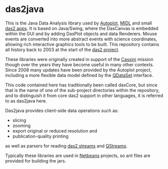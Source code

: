 # das2java

This is the Java Data Analysis library used by [Autoplot](http://autoplot.org/), 
[MIDL](http://sd-www.jhuapl.edu/MIDL/) and small 
[das2 apps](https://das2.org/demo-apps.html).  It is based on Java/Swing, where
the DasCanvas is embedded within the GUI and by adding DasPlot objects and
data Renderers.  Mouse events are converted
into more abstract events with science coordinates, allowing rich interactive graphics tools to be built.
This repository contains all
history back to 2003 at the start of the [das2 project](https://das2.org/das2overview2020piker.mp4).

These libraries were originally created in support of the 
[Cassini](https://www.jpl.nasa.gov/missions/cassini-huygens) mission
though over the years they have become useful in many other contexts.
Since 2008 many updates have been provided by the Autoplot project, including
a more flexible data model defined by the 
[QDataSet](http://autoplot.org/QDataSet) interface.

This code contained here has traditionally been called dasCore, but since
that is the name of one of the sub-project directories within the repository,
and to distinguish it from core das2 support in other languages, it is
referred to as das2java here.


Das2java provides client-side data operations such as:

 * slicing
 * zooming
 * export original or reduced resolution and
 * publication-quality printing
 
as well as parsers for reading [das2 streams](
https://github.com/das-developers/das2docs/tree/master/das2.2.2-ICD) and 
[QStreams](http://autoplot.org/qstream).

Typically these libraries are used in 
[Netbeans](https://netbeans.apache.org/) 
projects, so ant files are provided for building the jars.

